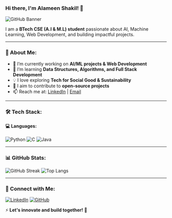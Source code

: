 ### Hi there, I'm Alameen Shakil! 👋

![GitHub Banner](https://source.unsplash.com/1600x500/?technology,coding)

I am a **BTech CSE (A.I & M.L) student** passionate about AI, Machine Learning, Web Development, and building impactful projects.

---

### 🚀 About Me:
- 🔭 I’m currently working on **AI/ML projects & Web Development**
- 🌱 I’m learning **Data Structures, Algorithms, and Full Stack Development**
- 💡 I love exploring **Tech for Social Good & Sustainability**
- 🎯 I aim to contribute to **open-source projects**
- 📫 Reach me at: [LinkedIn](www.linkedin.com/in/alameen-s-ab0400249) | [Email](mailto:alameenshakil786@gmail.com)
---

### 🛠️ Tech Stack:

#### 💻 Languages:
![Python](https://img.shields.io/badge/-Python-3776AB?style=flat&logo=python&logoColor=white)
![C](https://img.shields.io/badge/-C-00599C?style=flat&logo=c&logoColor=white)
![Java](https://img.shields.io/badge/-Java-007396?style=flat&logo=java&logoColor=white)

---

### 📊 GitHub Stats:
![GitHub Streak](https://github-readme-streak-stats.herokuapp.com/?user=your-github-username&theme=radical)
![Top Langs](https://github-readme-stats.vercel.app/api/top-langs/?username=your-github-username&layout=compact&theme=radical)

---

### 🌟 Connect with Me:
[![LinkedIn](https://img.shields.io/badge/-LinkedIn-blue?style=flat&logo=linkedin&logoColor=white)](https://www.linkedin.com/alameen-s-ab0400249)
[![GitHub](https://img.shields.io/badge/-GitHub-181717?style=flat&logo=github&logoColor=white)](https://github.com/AlameenShakil01)

⚡ **Let's innovate and build together!** 🚀
